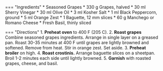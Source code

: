 === "Ingredients"
    * Seasoned Grapes
        * 330 g Grapes, halved
        * 30 ml Sherry Vinegar
        * 30 ml Olive Oil
        * 3 ml Kosher Salt
        * 1 ml Black Peppercorn, ground
    * 5 ml Orange Zest
    * 1 Baguette, 12 mm slices
    * 60 g Manchego or Romano Cheese
    * Fresh Basil, thinly sliced

=== "Directions"
    1. **Preheat oven** to 400 F (205 C).
    2. **Roast grapes** Combine seasoned grapes ingredients. Arrange in single layer on a greased pan. Roast 30-35 minutes at 400 F until grapes are lightly browned and softened. Remove from heat. Stir in orange zest. Set aside.
    3. **Preheat broiler** on high.
    4. **Roast crostinis.** Arrange baguette slices on a sheetpan. Broil 1-2 minutes each side until lightly browned.
    5. **Garnish** with roasted grapes, cheese, and basil.

[^1]:
    Elder, Janice. ["Roasted Grape Crostini."](https://www.tasteofhome.com/recipes/roasted-grape-crostini/) *Taste of Home.* 9 December 15. Accessed November 2020.
